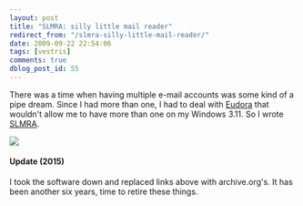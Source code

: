 ```yaml
---
layout: post
title: "SLMRA: silly little mail reader"
redirect_from: "/slmra-silly-little-mail-reader/"
date: 2009-09-22 22:54:06
tags: [vestris]
comments: true
dblog_post_id: 55
---
```

There was a time when having multiple e-mail accounts was some kind of a pipe dream. Since I had more than one, I had to deal with [Eudora](http://en.wikipedia.org/wiki/Eudora_(e-mail_client)) that wouldn't allow me to have more than one on my Windows 3.11. So I wrote [SLMRA](https://web.archive.org/web/20040222161209/http://www.vestris.com/software/slmra.html).

[![](https://web.archive.org/web/20040222161209/http://www.vestris.com/software/images/slmra.gif)](https://web.archive.org/web/20040222161209/http://www.vestris.com/software/slmra.html)

#### Update (2015)

I took the software down and replaced links above with archive.org's. It has been another six years, time to retire these things.
